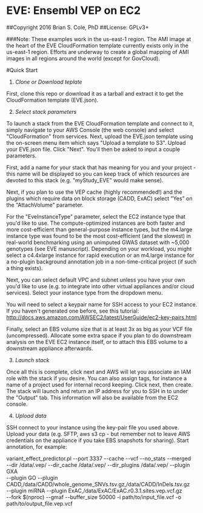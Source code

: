 # EVE: Ensembl VEP on EC2

##Copyright 2016 Brian S. Cole, PhD
##License: GPLv3+

###Note: These examples work in the us-east-1 region.  The AMI image at the heart of the EVE CloudFormation template currently exists only in the us-east-1 region.  Efforts are underway to create a global mapping of AMI images in all regions around the world (except for GovCloud).

#Quick Start

1. _Clone or Download teplate_

First, clone this repo or download it as a tarball and extract it to get the CloudFormation template (EVE.json).

2. _Select stack parameters_

To launch a stack from the EVE CloudFormation template and connect to it, simply navigate to your AWS Console (the web console) and select "CloudFormation" from services.  Next, upload the EVE.json template using the on-screen menu item which says "Upload a template to S3".  Upload your EVE.json file.  Click "Next".  You'll then be asked to input a couple parameters.

First, add a name for your stack that has meaning for you and your project - this name will be displayed so you can keep track of which resources are devoted to this stack (e.g. "myStudy_EVE" would make sense).  

Next, if you plan to use the VEP cache (highly recommended!) and the plugins which require data on block storage (CADD, ExAC) select "Yes" on the "AttachVolume" parameter.  

For the "EveInstanceType" parameter, select the EC2 instance type that you'd like to use.  The compute-optimized instances are both faster and more cost-efficient than general-purpose instance types, but the m4.large instance type was found to be the most cost-efficient (and the slowest) in real-world benchmarking using an unimputed GWAS dataset with ~5,000 genotypes (see EVE manuscript).  Depending on your workload, you might select a c4.4xlarge instance for rapid execution or an m4.large instance for a no-plugin background annotation job in a non-time-critical project (if such a thing exists).  

Next, you can select default VPC and subnet unless you have your own you'd like to use (e.g. to integrate into other virtual appliances and/or cloud services).  Select your instance type from the dropdown menu.

You will need to select a keypair name for SSH access to your EC2 instance.  If you haven't generated one before, see this tutorial:
http://docs.aws.amazon.com/AWSEC2/latest/UserGuide/ec2-key-pairs.html

Finally, select an EBS volume size that is at least 3x as big as your VCF file (uncompressed).  Allocate some extra space if you plan to do downstream analysis on the EVE EC2 instance itself, or to attach this EBS volume to a downstream appliance afterwards.

3. _Launch stack_

Once all this is complete, click next and AWS will let you associate an IAM role with the stack if you desire.  You can also assign tags, for instance a name of a project used for internal record keeping.  Click next, then create.  The stack will launch and return an IP address for you to SSH in to under the "Output" tab.  This information will also be available from the EC2 console.

4. _Upload data_

SSH connect to your instance using the key-pair file you used above.  Upload your data (e.g. SFTP, aws s3 cp - but remember not to leave AWS credentials on the appliance if you take EBS snapshots for sharing).  Start annotation, for example:

variant_effect_predictor.pl --port 3337 --cache --vcf --no_stats --merged \
    --dir /data/.vep/ --dir_cache /data/.vep/ --dir_plugins /data/.vep/ --plugin GXA \
    --plugin GO --plugin CADD,/data/CADD/whole_genome_SNVs.tsv.gz,/data/CADD/InDels.tsv.gz \
    --plugin miRNA --plugin ExAC,/data/ExAC/ExAC.r0.3.1.sites.vep.vcf.gz \
    --fork $(nproc) --gmaf --buffer_size 50000 
    -i path/to/input_file.vcf -o path/to/output_file.vep.vcf



